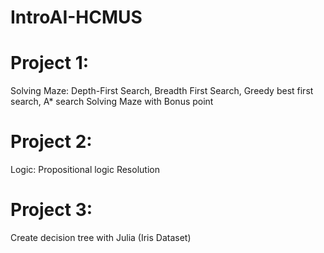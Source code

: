 # IntroAI-HCMUS

# Project 1: 
  
  Solving Maze: Depth-First Search, Breadth First Search, Greedy best first search, A* search 
  Solving Maze with Bonus point
  
 # Project 2: 
   Logic: Propositional logic Resolution 
 
 # Project 3:
   Create decision tree with Julia   (Iris Dataset)

